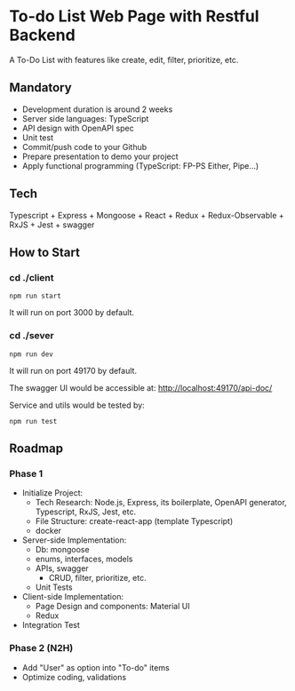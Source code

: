 # To-do List Web Page with Restful Backend

A To-Do List with features like create, edit, filter, prioritize, etc.

## Mandatory
- Development duration is around 2 weeks 
- Server side languages: TypeScript
- API design with OpenAPI spec
- Unit test
- Commit/push code to your Github
- Prepare presentation to demo your project
- Apply functional programming (TypeScript: FP-PS Either, Pipe…)

## Tech
Typescript + Express + Mongoose + React + Redux + Redux-Observable + RxJS + Jest + swagger

## How to Start

### cd ./client
```
npm run start
```
It will run on port 3000 by default.

### cd ./sever
```
npm run dev
```
It will run on port 49170 by default.

The swagger UI would be accessible at: [http://localhost:49170/api-doc/](http://localhost:49170/api-doc/)

Service and utils would be tested by:
```
npm run test
```

## Roadmap

### Phase 1

- Initialize Project:
    - Tech Research: Node.js, Express, its boilerplate, OpenAPI generator, Typescript, RxJS, Jest, etc.
    - File Structure: create-react-app (template Typescript)
    - docker
- Server-side Implementation:
    - Db: mongoose
    - enums, interfaces, models
    - APIs, swagger
        - CRUD, filter, prioritize, etc.
    - Unit Tests
- Client-side Implementation:
    - Page Design and components: Material UI
    - Redux
- Integration Test

### Phase 2 (N2H)
- Add "User" as option into "To-do" items
- Optimize coding, validations
